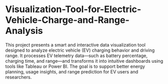 # Visualization-Tool-for-Electric-Vehicle-Charge-and-Range-Analysis
This project presents a smart and interactive data visualization tool designed to analyze electric vehicle (EV) charging behavior and driving range. It processes EV telemetry data—such as battery percentage, charging time, and range—and transforms it into intuitive dashboards using tools like Tableau or Power BI. The goal is to support better energy planning, usage insights, and range prediction for EV users and researchers.
